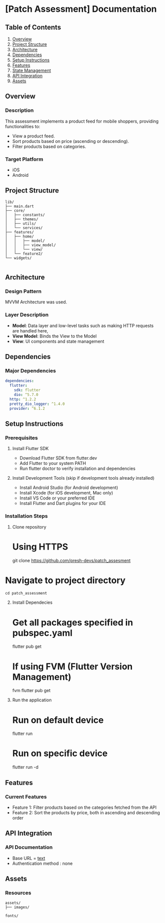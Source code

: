 # [Patch Assessment] Documentation

## Table of Contents
1. [Overview](#overview)
2. [Project Structure](#project-structure)
3. [Architecture](#architecture)
4. [Dependencies](#dependencies)
5. [Setup Instructions](#setup-instructions)
6. [Features](#features)
7. [State Management](#state-management)
8. [API Integration](#api-integration)
9. [Assets](#assets)


## Overview
### Description
This assessment implements a product feed for mobile shoppers, providing functionalities to:
- View a product feed.
- Sort products based on price (ascending or descending).
- Filter products based on categories.

### Target Platform
- iOS
- Android


## Project Structure
```
lib/
├── main.dart
├── core/
│   ├── constants/
│   ├── themes/
│   ├── utils/
│   └── services/
├── features/
│   ├── home/
│   │   ├── model/
│   │   ├── view_model/
│   │   └── view/
│   └── feature2/
└── widgets/
  
```

## Architecture
### Design Pattern
MVVM Architecture was used.

### Layer Description
- **Model**: Data layer and low-level tasks such as making HTTP requests are handled here, 
- **View Model**: Binds the View to the Model
- **View**: UI components and state management

## Dependencies
### Major Dependencies
```yaml
dependencies:
  flutter:
    sdk: flutter
    dio: ^5.7.0
  http: ^1.2.2
  pretty_dio_logger: ^1.4.0
  provider: ^6.1.2
```

## Setup Instructions
### Prerequisites
1. Install Flutter SDK
    - Download Flutter SDK from flutter.dev
    - Add Flutter to your system PATH
    - Run flutter doctor to verify installation and dependencies


2. Install Development Tools (skip if development tools already installed)
    - Install Android Studio (for Android development)
    - Install Xcode (for iOS development, Mac only)
    - Install VS Code or your preferred IDE
    - Install Flutter and Dart plugins for your IDE

### Installation Steps
1. Clone repository
    # Using HTTPS
    git clone https://github.com/presh-devs/patch_assesment

# Navigate to project directory
    cd patch_assessment

2. Install Dependecies
    # Get all packages specified in pubspec.yaml
    flutter pub get

    # If using FVM (Flutter Version Management)
    fvm flutter pub get

3. Run the application
    # Run on default device
    flutter run

    # Run on specific device
    flutter run -d <device-id>

## Features
### Current Features
- Feature 1: Filter products based on the categories fetched from the API
- Feature 2: Sort the products by price, both in ascending and descending order


## API Integration
### API Documentation
- Base URL = [text](https://fakestoreapi.com/)
- Authentication method : none


## Assets
### Resources
```
assets/
├── images/

fonts/

```
